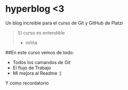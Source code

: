 # hyperblog <3 
Un blog increible para el curso de Git y GitHub de Platzi
> El curso es entendible 
> * niñita

##En este curso vemos de todo: 
* Todos los camandos de Git
* El flujo de Trabajo
* Mi mejora al Readme :) 

Y como recordatorio